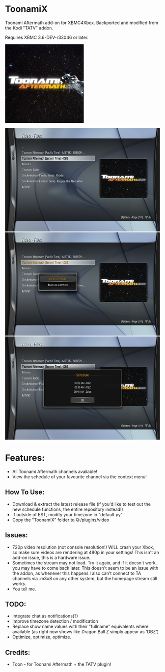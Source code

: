 # ToonamiX
Toonami Aftermath add-on for XBMC4Xbox. Backported and modified from the Kodi "TATV" addon.

Requires XBMC 3.6-DEV-r33046 or later.

![](icon.png)

![1](screenshots/1.png)
![1](screenshots/2.png)
![1](screenshots/3.png)


# Features:
- All Toonami Aftermath channels available!
- View the schedule of your favourite channel via the context menu!

## How To Use:
- Download & extract the latest release file (if you'd like to test out the new schedule functions, the entire repository instead!)
- If outside of EST, modify your timezone in "default.py"
- Copy the "ToonamiX" folder to Q:/plugins/video

## Issues:
- 720p video resolution (not console resolution!) WILL crash your Xbox, so make sure videos are rendering at 480p in your settings! This isn't an add-on issue, this is a hardware issue.
- Sometimes the stream may not load. Try it again, and if it doesn't work, you may have to come back later. This doesn't seem to be an issue with the addon, as whenever this happens I also can't connect to TA channels via .m3u8 on any other system, but the homepage stream still works.
- You tell me.

## TODO:
- Integrate chat as notifications(?)
- Improve timezone detection / modification
- Replace show name values with their "fullname" equivalents where available (as right now shows like Dragon Ball Z simply appear as 'DBZ')
- Optimize, optimize, optimize.

## Credits:
- Toon - for Toonami Aftermath + the TATV plugin!
